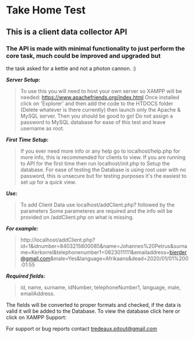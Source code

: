 # Take Home Test
## This is a client data collector API

### The API is made with minimal functionality to just perform the core task, much could be improved and upgraded but
the task asked for a kettie and not a photon cannon. :)

***Server Setup:***
> To use this you will need to host your own server so XAMPP will be needed:
https://www.apachefriends.org/index.html
Once installed click on 'Explorer' and then add the code to the HTDOCS folder (Delete whatever is there currently) then launch only the Apache & MySQL server. Then you should be good to go! Do not assign a password to MySQL database for ease of this test and leave username as root.

***First Time Setup:***
> If you ever need more info or any help go to localhost/help.php for more info, this is recommended for clients to view.
If you are running to API for the first time then run localhost/init.php
to Setup the database.
For ease of testing the Database is using root user with no password,
this is unsecure but for testing purposes it's the easiest to set up for a quick view.

***Use:***
> To add Client Data use localhost/addClient.php? followed by the parameters
Some parameteres are required and the info will be provided on /addClient.php on what is missing.

***For example:***
> http://localhost/addClient.php?id=1&idnumber=8403215800085&name=Johannes%20Petrus&surname=Kerkorrel&telephonenumber1=0823011111&emailaddress=bierder@gmail.com&male=Yes&language=Afrikaans&dead=2020/01/01%200:01:55

***Required fields:***
> id, name, surname, idNumber, telephoneNumber1, language, male, emailAddress.

The fields will be converted to proper formats and checked, if the data is valid it will be added to the Database.
To view the database click here or click on XAMPP
Support:

For support or bug reports contact tredeaux.pitout@gmail.com
